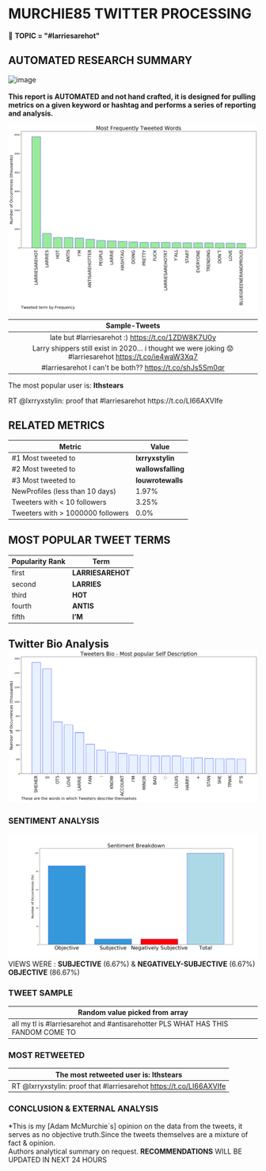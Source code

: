 # MURCHIE85 TWITTER PROCESSING 
&#x1F34E; **TOPIC = "#larriesarehot"**

## AUTOMATED RESEARCH SUMMARY

![image](https://marketingplatform.google.com/about/static/images/gmp/analytics-smb-benefit.jpg)
<br></br>
<b> This report is AUTOMATED and not hand crafted, it is designed for pulling metrics on a given keyword or hashtag and performs a series of reporting and analysis.</b>



![image](TWEETS.png)



|                **Sample-Tweets**        |
| :-------------: |
| late but #larriesarehot :) https://t.co/1ZDW8K7U0y |
| Larry shippers still exist in 2020… i thought we were joking 😟 #larriesarehot https://t.co/ie4waW3Xq7 |
| #larriesarehot I can't be both?? https://t.co/shJs5Sm0qr |

The most popular user is: **lthstears**
<div class="alert alert-block alert-danger"> RT @lxrryxstylin: proof that #larriesarehot https://t.co/LI66AXVIfe</div>

## RELATED METRICS<br>
| Metric | Value |
| ------------- | ------------- |
| #1 Most tweeted to  | **lxrryxstylin** |
| #2 Most tweeted to  | **wallowsfalling** |
| #3 Most tweeted to  | **louwrotewalls** |
| NewProfiles (less than 10 days) | 1.97%  |
| Tweeters with < 10 followers  | 3.25%|
| Tweeters with > 1000000 followers  | 0.0%  |



## MOST POPULAR TWEET TERMS 


| Popularity Rank  | Term |
| ------------- | ------------- |
| first  | **LARRIESAREHOT**  |
| second  | **LARRIES**  |
| third  | **HOT** |
| fourth  | **ANTIS**  |
| fifth  | **I’M**  |


## Twitter Bio Analysis![image](BIO.png)
### SENTIMENT ANALYSIS
![image](sentiment.png)
VIEWS WERE : **SUBJECTIVE**  (6.67%) & **NEGATIVELY-SUBJECTIVE** (6.67%) **OBJECTIVE** (86.67%)

### TWEET SAMPLE 
| Random value picked from array |
| ------------- |
|all my tl is #larriesarehot and #antisarehotter PLS WHAT HAS THIS FANDOM COME TO |

### MOST RETWEETED 

| The most retweeted user is: **lthstears**  |
| ------------- |
| RT @lxrryxstylin: proof that #larriesarehot https://t.co/LI66AXVIfe |

### CONCLUSION & EXTERNAL ANALYSIS

*This is my [Adam McMurchie`s] opinion on the data from the tweets, it serves as no objective truth.Since the tweets themselves are a mixture of fact & opinion.<br>
Authors analytical summary on request.
**RECOMMENDATIONS** WILL BE UPDATED IN NEXT  24 HOURS <br>